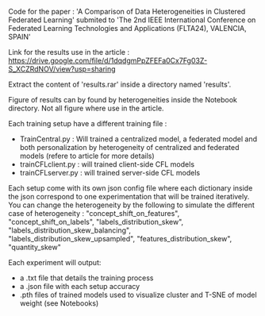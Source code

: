 Code for the paper : 'A Comparison of Data Heterogeneities in Clustered Federated Learning' 
submited to 'The 2nd IEEE International Conference on Federated Learning Technologies and Applications (FLTA24), VALENCIA, SPAIN' 

Link for the results use in the article : https://drive.google.com/file/d/1dqdgmPpZFEFa0Cx7Fg03Z-S_XCZRdNOV/view?usp=sharing 

Extract the content of 'results.rar' inside a directory named 'results'. 

Figure of results can by found by heterogeneities inside the Notebook directory. 
Not all figure where use in the article.

Each training setup have a different training file : 
- TrainCentral.py : Will trained a centralized model, a federated model and both personalization by heterogeneity of centralized and federated models (refere to article for more details)
- trainCFLclient.py : will trained client-side CFL models 
- trainCFLserver.py : will trained server-side CFL models

Each setup come with its own json config file where each dictionary inside the json correspond to one experimentation that will be trained iteratively.
You can change the heterogeneity by the following to simulate the different case of heterogeneity : 
"concept_shift_on_features", "concept_shift_on_labels", "labels_distribution_skew", "labels_distribution_skew_balancing", "labels_distribution_skew_upsampled", "features_distribution_skew", "quantity_skew"

Each experiment will output:  
- a .txt file that details the training process
- a .json file with each setup accuracy
- .pth files of trained models used to visualize cluster and T-SNE of model weight (see Notebooks)

  
